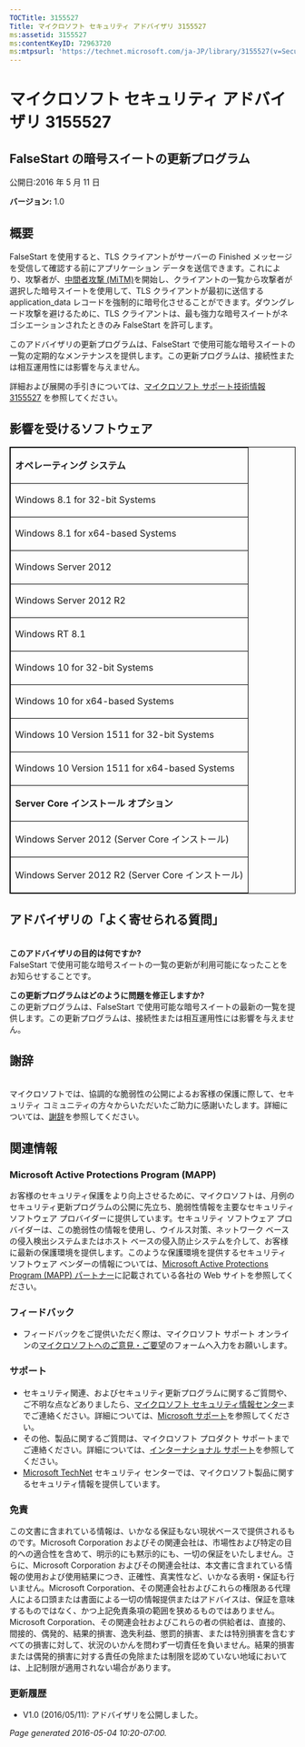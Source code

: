 ```yaml
---
TOCTitle: 3155527
Title: マイクロソフト セキュリティ アドバイザリ 3155527
ms:assetid: 3155527
ms:contentKeyID: 72963720
ms:mtpsurl: 'https://technet.microsoft.com/ja-JP/library/3155527(v=Security.10)'
---
```


マイクロソフト セキュリティ アドバイザリ 3155527
================================================

FalseStart の暗号スイートの更新プログラム
-----------------------------------------

公開日:2016 年 5 月 11 日

**バージョン:** 1.0

概要
----

<span id="sectionToggle0"></span>
FalseStart を使用すると、TLS クライアントがサーバーの Finished メッセージを受信して確認する前にアプリケーション データを送信できます。これにより、攻撃者が、[中間者攻撃 (MiTM)](https://technet.microsoft.com/ja-jp/library/security/dn848375.aspx)を開始し、クライアントの一覧から攻撃者が選択した暗号スイートを使用して、TLS クライアントが最初に送信する application\_data レコードを強制的に暗号化させることができます。ダウングレード攻撃を避けるために、TLS クライアントは、最も強力な暗号スイートがネゴシエーションされたときのみ FalseStart を許可します。

このアドバイザリの更新プログラムは、FalseStart で使用可能な暗号スイートの一覧の定期的なメンテナンスを提供します。この更新プログラムは、接続性または相互運用性には影響を与えません。

詳細および展開の手引きについては、[マイクロソフト サポート技術情報 3155527](http://support.microsoft.com/ja-jp/kb/3155527) を参照してください。

影響を受けるソフトウェア
------------------------

<span id="sectionToggle1"></span>
<p> </p>
<table style="border:1px solid black;">
<colgroup>
<col width="100%" />
</colgroup>
<tbody>
<tr class="odd">
<td style="border:1px solid black;"><p><strong>オペレーティング システム</strong></p></td>
</tr>  
<tr class="even">
<td style="border:1px solid black;"><p>Windows 8.1 for 32-bit Systems</p></td>
</tr>  
<tr class="odd">
<td style="border:1px solid black;"><p>Windows 8.1 for x64-based Systems</p></td>
</tr>  
<tr class="even">
<td style="border:1px solid black;"><p>Windows Server 2012</p></td>
</tr>  
<tr class="odd">
<td style="border:1px solid black;"><p>Windows Server 2012 R2</p></td>
</tr>  
<tr class="even">
<td style="border:1px solid black;"><p>Windows RT 8.1</p></td>
</tr>  
<tr class="odd">
<td style="border:1px solid black;"><p>Windows 10 for 32-bit Systems</p></td>
</tr>  
<tr class="even">
<td style="border:1px solid black;"><p>Windows 10 for x64-based Systems</p></td>
</tr>  
<tr class="odd">
<td style="border:1px solid black;"><p>Windows 10 Version 1511 for 32-bit Systems</p></td>
</tr>  
<tr class="even">
<td style="border:1px solid black;"><p>Windows 10 Version 1511 for x64-based Systems</p></td>
</tr>  
<tr class="odd">
<td style="border:1px solid black;"><p><strong>Server Core インストール オプション</strong></p></td>
</tr>  
<tr class="even">
<td style="border:1px solid black;"><p>Windows Server 2012 (Server Core インストール)</p></td>
</tr>  
<tr class="odd">
<td style="border:1px solid black;"><p>Windows Server 2012 R2 (Server Core インストール)</p></td>
</tr>  
</tbody>  
</table>
  
アドバイザリの「よく寄せられる質問」  
------------------------------------
  
<span id="sectionToggle2"></span>  
**このアドバイザリの目的は何ですか?**  
FalseStart で使用可能な暗号スイートの一覧の更新が利用可能になったことをお知らせすることです。
  
**この更新プログラムはどのように問題を修正しますか?**  
この更新プログラムは、FalseStart で使用可能な暗号スイートの最新の一覧を提供します。この更新プログラムは、接続性または相互運用性には影響を与えません。
  
謝辞  
----
  
<span id="sectionToggle3"></span>  
マイクロソフトでは、協調的な脆弱性の公開によるお客様の保護に際して、セキュリティ コミュニティの方々からいただいたご助力に感謝いたします。詳細については、[謝辞](https://technet.microsoft.com/ja-jp/library/security/mt674627.aspx)を参照してください。
  
関連情報  
--------
  
<span id="sectionToggle4"></span>  
### Microsoft Active Protections Program (MAPP)
  
お客様のセキュリティ保護をより向上させるために、マイクロソフトは、月例のセキュリティ更新プログラムの公開に先立ち、脆弱性情報を主要なセキュリティ ソフトウェア プロバイダーに提供しています。セキュリティ ソフトウェア プロバイダーは、この脆弱性の情報を使用し、ウイルス対策、ネットワーク ベースの侵入検出システムまたはホスト ベースの侵入防止システムを介して、お客様に最新の保護環境を提供します。このような保護環境を提供するセキュリティ ソフトウェア ベンダーの情報については、[Microsoft Active Protections Program (MAPP) パートナー](http://go.microsoft.com/fwlink/?linkid=215201)に記載されている各社の Web サイトを参照してください。
  
### フィードバック
  
-   フィードバックをご提供いただく際は、マイクロソフト サポート オンラインの[マイクロソフトへのご意見・ご要望](http://support.microsoft.com/kb/?scid=sw;en;1257&amp;showpage=1&amp;ws=technet&amp;sd=tech)のフォームへ入力をお願いします。
  
### サポート
  
-   セキュリティ関連、およびセキュリティ更新プログラムに関するご質問や、ご不明な点などありましたら、[マイクロソフト セキュリティ情報センター](https://consumersecuritysupport.microsoft.com/default.aspx?mkt=ja-jp)までご連絡ください。詳細については、[Microsoft サポート](https://support.microsoft.com/ja-jp)を参照してください。  
-   その他、製品に関するご質問は、マイクロソフト プロダクト サポートまでご連絡ください。詳細については、[インターナショナル サポート](http://go.microsoft.com/fwlink/?linkid=21155)を参照してください。  
-   [Microsoft TechNet](http://technet.microsoft.com/ja-jp/security/default.aspx) セキュリティ センターでは、マイクロソフト製品に関するセキュリティ情報を提供しています。
  
### 免責
  
この文書に含まれている情報は、いかなる保証もない現状ベースで提供されるものです。Microsoft Corporation およびその関連会社は、市場性および特定の目的への適合性を含めて、明示的にも黙示的にも、一切の保証をいたしません。さらに、Microsoft Corporation およびその関連会社は、本文書に含まれている情報の使用および使用結果につき、正確性、真実性など、いかなる表明・保証も行いません。Microsoft Corporation、その関連会社およびこれらの権限ある代理人による口頭または書面による一切の情報提供またはアドバイスは、保証を意味するものではなく、かつ上記免責条項の範囲を狭めるものではありません。Microsoft Corporation、その関連会社およびこれらの者の供給者は、直接的、間接的、偶発的、結果的損害、逸失利益、懲罰的損害、または特別損害を含むすべての損害に対して、状況のいかんを問わず一切責任を負いません。結果的損害または偶発的損害に対する責任の免除または制限を認めていない地域においては、上記制限が適用されない場合があります。
  
### 更新履歴
  
-   V1.0 (2016/05/11): アドバイザリを公開しました。
  
*Page generated 2016-05-04 10:20-07:00.*
